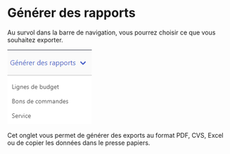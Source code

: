 # Générer des rapports

Au survol dans la barre de navigation, vous pourrez choisir ce que vous souhaitez exporter.

![Menu de création de rapports](<../../.gitbook/assets/image (1) (1) (1).png>)

Cet onglet vous permet de générer des exports au format PDF, CVS, Excel ou de copier les données dans le presse papiers.
